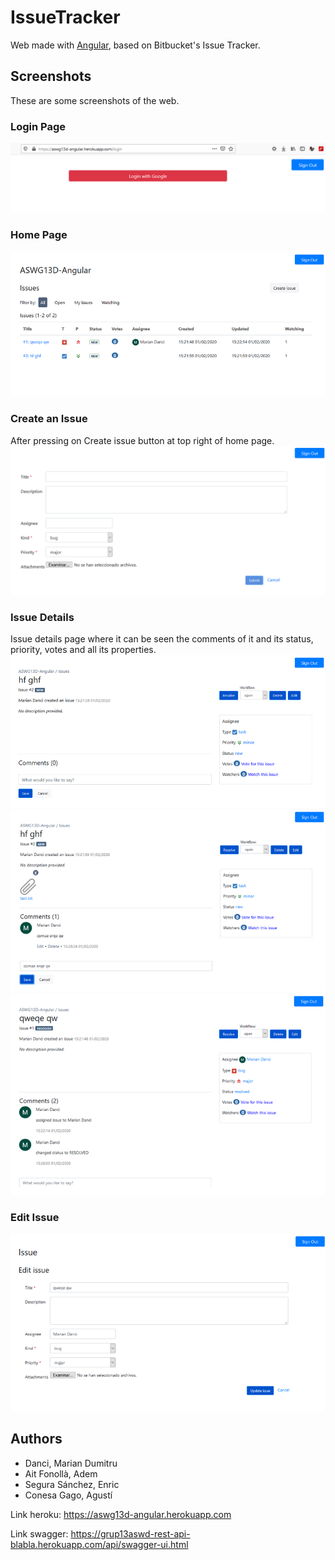 # IssueTracker 
Web made with [Angular](https://angular.io/), based on Bitbucket's Issue Tracker.

## Screenshots
These are some screenshots of the web.

### Login Page
![](screenshots/login.png)

### Home Page
![](screenshots/home.png)

### Create an Issue
After pressing on Create issue button at top right of home page.
![](screenshots/create-issue.png)

### Issue Details
Issue details page where it can be seen the comments of it and its status, priority, votes and all its properties.
![](screenshots/issue-details.png)
![](screenshots/issue-details(2).png)
![](screenshots/issue-details(3).png)

### Edit Issue
![](screenshots/edit-issue.png)


## Authors
- Danci, Marian Dumitru
- Ait Fonollà, Adem
- Segura Sánchez, Enric
- Conesa Gago, Agustí

Link heroku:
https://aswg13d-angular.herokuapp.com

Link swagger:
https://grup13aswd-rest-api-blabla.herokuapp.com/api/swagger-ui.html
